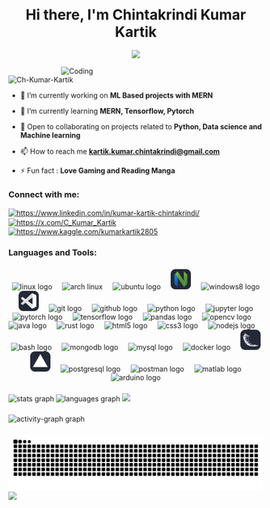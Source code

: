 <!--horizontal divider(gradiant)-->
<!-- <img src=""> -->


<h1 align="center">Hi there, I'm Chintakrindi Kumar Kartik </h1>
<p align="center">
  <a href="https://github.com/DenverCoder1/readme-typing-svg"><img src="https://readme-typing-svg.herokuapp.com?font=Time+New+Roman&color=cyan&size=25&center=true&vCenter=true&width=600&height=100&lines=Aspiring+AI+and+ML+Engineer,;Exploring+Data+Science+and+MERN,;Computer+Science+(Data+Science)+@MUJ,;Passionate+about+Open+Source+&+Research,;Love+learning+new+tech"></a>
</p>
<img align="right" alt="Coding" width="400" src="https://media1.giphy.com/media/v1.Y2lkPTc5MGI3NjExbDlpc21rN3BvdDZ2aHByMndweThqZzl6MGQwd3BnYTZ4ZnVwY3FhcSZlcD12MV9pbnRlcm5hbF9naWZfYnlfaWQmY3Q9Zw/3dhmyq6EKw2x7eFt4X/giphy.gif">

<p align="left"> <img src="https://komarev.com/ghpvc/?username=Ch-Kumar-Kartik&label=Profile%20views&color=0e75b6&style=flat" alt="Ch-Kumar-Kartik" /> </p>

- 🔭 I’m currently working on **ML Based projects with MERN**

- 🌱 I’m currently learning **MERN, Tensorflow, Pytorch**

- 💬 Open to collaborating on projects related to **Python, Data science and Machine learning**

- 📫 How to reach me **kartik.kumar.chintakrindi@gmail.com**

- ⚡ Fun fact : **Love Gaming and Reading Manga**


<h3 align="left">Connect with me:</h3>
<p align="left">
<a href="https://www.linkedin.com/in/kumar-kartik-chintakrindi/" target="blank"><img align="center" src="https://raw.githubusercontent.com/rahuldkjain/github-profile-readme-generator/master/src/images/icons/Social/linked-in-alt.svg" alt="https://www.linkedin.com/in/kumar-kartik-chintakrindi/" height="30" width="40" /></a>
<a href="https://x.com/C_Kumar_Kartik" target="blank"><img align="center" src="https://raw.githubusercontent.com/rahuldkjain/github-profile-readme-generator/master/src/images/icons/Social/twitter.svg" alt="https://x.com/C_Kumar_Kartik" height="30" width="40" /></a>
<a href="https://www.kaggle.com/kumarkartik2805" target="blank"><img align="center" src="https://raw.githubusercontent.com/rahuldkjain/github-profile-readme-generator/master/src/images/icons/Social/kaggle.svg" alt="https://www.kaggle.com/kumarkartik2805" height="30" width="40" /></a>  
</p>

<h3 align="left">Languages and Tools:</h3>


###

<div align="center">
  <img src="https://cdn.jsdelivr.net/gh/devicons/devicon/icons/linux/linux-original.svg" height="40" alt="linux logo"  />
  <img width="12" />
  <img src="https://github.com/tandpfun/skill-icons/raw/main/icons/Arch-Dark.svg" height="40" alt="arch linux" />
  <img width="12" />
  <img src="https://cdn.simpleicons.org/ubuntu/E95420" height="40" alt="ubuntu logo"  />
  <img width="12" />
  <img src="https://raw.githubusercontent.com/tandpfun/skill-icons/main/icons/NeoVim-Dark.svg" height="40" alt="neovim"  />
  <!-- <img src=""><img width="12" />
  <img src="https://raw.githubusercontent.com/tandpfun/skill-icons/main/icons/VIM-Dark.svg" height="40" alt="vim"  /> -->
  <img width="12" />
  <img src="https://cdn.jsdelivr.net/gh/devicons/devicon/icons/windows8/windows8-original.svg" height="40" alt="windows8 logo"  />
  <img width="12" />
  <img src="https://raw.githubusercontent.com/tandpfun/skill-icons/main/icons/VSCode-Dark.svg" height="40" alt="vs code"  />
  <img width="12" />
  <img src="https://cdn.simpleicons.org/git/F05032" height="40" alt="git logo"  />
  <img width="12" />
  <img src="https://skillicons.dev/icons?i=github" height="40" alt="github logo"  />
  <img width="12" />
  <img src="https://skillicons.dev/icons?i=py" height="40" alt="python logo"  />
  <img width="12" />
  <img src="https://cdn.simpleicons.org/jupyter/F37626" height="40" alt="jupyter logo"  />
  <!-- <img src=""> <img width="12" />
  <img src="https://raw.githubusercontent.com/tandpfun/skill-icons/main/icons/PyCharm-Dark.svg" height="40" alt="pycharm"  />-->
  <img width="12" />
  <img src="https://skillicons.dev/icons?i=pytorch" height="40" alt="pytorch logo"  />
  <img width="12" />
  <img src="https://skillicons.dev/icons?i=tensorflow" height="40" alt="tensorflow logo"  />
  <img width="12" />
  <img src="https://cdn.jsdelivr.net/gh/devicons/devicon/icons/pandas/pandas-original.svg" height="40" alt="pandas logo"  />
  <img width="12" />
  <img src="https://cdn.jsdelivr.net/gh/devicons/devicon/icons/opencv/opencv-original.svg" height="40" alt="opencv logo"  />
  <img width="12" />
  <img src="https://skillicons.dev/icons?i=java" height="40" alt="java logo"  />
  <img width="12" />
  <img src="https://skillicons.dev/icons?i=rust" height="40" alt="rust logo"  />
  <img width="12" />
  <img src="https://skillicons.dev/icons?i=html" height="40" alt="html5 logo"  />
  <img width="12" />
  <img src="https://skillicons.dev/icons?i=css" height="40" alt="css3 logo"  />
  <img width="12" />
  <img src="https://skillicons.dev/icons?i=nodejs" height="40" alt="nodejs logo"  />
  <img width="12" />
  <img src="https://cdn.simpleicons.org/gnubash/4EAA25" height="40" alt="bash logo"  />
  <img width="12" />
  <img src="https://skillicons.dev/icons?i=mongodb" height="40" alt="mongodb logo"  />
  <img width="12" />
  <img src="https://cdn.simpleicons.org/mysql/4479A1" height="40" alt="mysql logo"  />
  <img width="12" />
  <img src="https://cdn.simpleicons.org/docker/2496ED" height="40" alt="docker logo"  />
  <img width="12" />
  <img src="https://raw.githubusercontent.com/tandpfun/skill-icons/main/icons/Flask-Dark.svg" height="40" alt="docker logo"  />
  <img width="12" />
  <img src="https://raw.githubusercontent.com/tandpfun/skill-icons/main/icons/Vercel-Dark.svg" height="40" alt="vercel"  />
  <img width="12" />
  <img src="https://cdn.jsdelivr.net/gh/devicons/devicon/icons/postgresql/postgresql-original.svg" height="40" alt="postgresql logo"  />
  <img width="12" />
  <img src="https://cdn.simpleicons.org/postman/FF6C37" height="40" alt="postman logo"  />
  <img width="12" />
  <img src="https://skillicons.dev/icons?i=matlab" height="40" alt="matlab logo"  />
  <img width="12" />

  <img src="https://skillicons.dev/icons?i=arduino" height="40" alt="arduino logo"  />
</div>

###


###

<div align="center">
</div>

###

###

<div align="right">
  
</div>

<div align="left">
  <img src="https://github-readme-stats.vercel.app/api?username=Ch-Kumar-Kartik&hide_title=false&hide_rank=false&show_icons=true&include_all_commits=true&count_private=true&disable_animations=false&card_width=80&theme=dracula&locale=en&hide_border=false&order=1" height="150" alt="stats graph"/>
  <img src="https://github-readme-stats.vercel.app/api/top-langs?username=Ch-Kumar-Kartik&locale=en&hide_title=false&layout=compact&card_width=160&langs_count=5&theme=dracula&hide_border=false&order=2" height="150" alt="languages graph" />
  <img height="200" src="https://media.giphy.com/media/v1.Y2lkPTc5MGI3NjExNnZhZmNrb2Ixbm12N2M0a2Z1bXB0Nmh0N3Z0dTgxZzhpajVmbTk4cyZlcD12MV9naWZzX3NlYXJjaCZjdD1n/a6pzK009rlCak/giphy.gif"  />
</div>

###

<img src="https://github-readme-activity-graph.vercel.app/graph?username=Ch-Kumar-Kartik&radius=16&theme=react&area=true&order=5" height="300" alt="activity-graph graph"  />

###

<img src="https://raw.githubusercontent.com/Ch-Kumar-Kartik/Ch-Kumar-Kartik/output/snake.svg" alt="Snake animation" />

<!--horizontal divider(gradiant)-->
<img src="https://user-images.githubusercontent.com/73097560/115834477-dbab4500-a447-11eb-908a-139a6edaec5c.gif">
